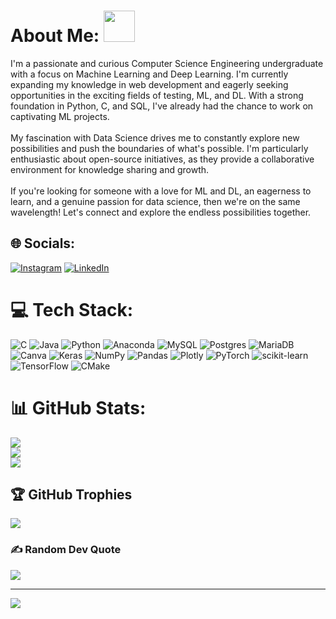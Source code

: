 #  About Me: <img src="https://media.giphy.com/media/dHggV5wmfTaIy3tyNb/giphy.gif" width="50" height="50"/>
</h2>
I'm a passionate and curious Computer Science Engineering undergraduate with a focus on Machine Learning and Deep Learning. I'm currently expanding my knowledge in web development and eagerly seeking opportunities in the exciting fields of testing, ML, and DL. With a strong foundation in Python, C, and SQL, I've already had the chance to work on captivating ML projects.<br><br>My fascination with Data Science drives me to constantly explore new possibilities and push the boundaries of what's possible. I'm particularly enthusiastic about open-source initiatives, as they provide a collaborative environment for knowledge sharing and growth.<br><br>If you're looking for someone with a love for ML and DL, an eagerness to learn, and a genuine passion for data science, then we're on the same wavelength! Let's connect and explore the endless possibilities together.


## 🌐 Socials:
[![Instagram](https://img.shields.io/badge/Instagram-%23E4405F.svg?logo=Instagram&logoColor=white)](https://instagram.com/anoushkasen08) [![LinkedIn](https://img.shields.io/badge/LinkedIn-%230077B5.svg?logo=linkedin&logoColor=white)](https://linkedin.com/in/anoushka-sen) 

# 💻 Tech Stack:
![C](https://img.shields.io/badge/c-%2300599C.svg?style=for-the-badge&logo=c&logoColor=white) ![Java](https://img.shields.io/badge/java-%23ED8B00.svg?style=for-the-badge&logo=java&logoColor=white) ![Python](https://img.shields.io/badge/python-3670A0?style=for-the-badge&logo=python&logoColor=ffdd54) ![Anaconda](https://img.shields.io/badge/Anaconda-%2344A833.svg?style=for-the-badge&logo=anaconda&logoColor=white) ![MySQL](https://img.shields.io/badge/mysql-%2300f.svg?style=for-the-badge&logo=mysql&logoColor=white) ![Postgres](https://img.shields.io/badge/postgres-%23316192.svg?style=for-the-badge&logo=postgresql&logoColor=white) ![MariaDB](https://img.shields.io/badge/MariaDB-003545?style=for-the-badge&logo=mariadb&logoColor=white) ![Canva](https://img.shields.io/badge/Canva-%2300C4CC.svg?style=for-the-badge&logo=Canva&logoColor=white) ![Keras](https://img.shields.io/badge/Keras-%23D00000.svg?style=for-the-badge&logo=Keras&logoColor=white) ![NumPy](https://img.shields.io/badge/numpy-%23013243.svg?style=for-the-badge&logo=numpy&logoColor=white) ![Pandas](https://img.shields.io/badge/pandas-%23150458.svg?style=for-the-badge&logo=pandas&logoColor=white) ![Plotly](https://img.shields.io/badge/Plotly-%233F4F75.svg?style=for-the-badge&logo=plotly&logoColor=white) ![PyTorch](https://img.shields.io/badge/PyTorch-%23EE4C2C.svg?style=for-the-badge&logo=PyTorch&logoColor=white) ![scikit-learn](https://img.shields.io/badge/scikit--learn-%23F7931E.svg?style=for-the-badge&logo=scikit-learn&logoColor=white) ![TensorFlow](https://img.shields.io/badge/TensorFlow-%23FF6F00.svg?style=for-the-badge&logo=TensorFlow&logoColor=white) ![CMake](https://img.shields.io/badge/CMake-%23008FBA.svg?style=for-the-badge&logo=cmake&logoColor=white)
# 📊 GitHub Stats:
![](https://github-readme-stats.vercel.app/api?username=senanoushka&theme=nightowl&hide_border=false&include_all_commits=false&count_private=true)<br/>
![](https://github-readme-streak-stats.herokuapp.com/?user=senanoushka&theme=nightowl&hide_border=false)<br/>
![](https://github-readme-stats.vercel.app/api/top-langs/?username=senanoushka&theme=nightowl&hide_border=false&include_all_commits=false&count_private=true&layout=compact)

## 🏆 GitHub Trophies
![](https://github-profile-trophy.vercel.app/?username=senanoushka&theme=juicyfresh&no-frame=true&no-bg=false&margin-w=4)

### ✍️ Random Dev Quote
![](https://quotes-github-readme.vercel.app/api?type=horizontal&theme=tokyonight)

---
[![](https://visitcount.itsvg.in/api?id=senanoushka&icon=7&color=0)](https://visitcount.itsvg.in)


